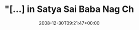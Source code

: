 ---
retweeted: false
source: <a href="http://twitter.com" rel="nofollow">Twitter Web Client</a>
entities:
  hashtags: []
  symbols: []
  user_mentions: []
  urls: []
display_text_range:
- '0'
- '135'
favorite_count: '0'
id_str: '1085624904'
truncated: false
retweet_count: '0'
id: '1085624904'
created_at: Tue Dec 30 09:21:47 +0000 2008
favorited: false
full_text: |-
  "[...] in Satya Sai Baba Nag Champa Agarbatti fand das Labor sogar nervengiftiges
  Moschus Ambrette" Dann doch lieber http://bit.ly/tSza
lang: de
tags:
- pesos:twitter
date: '2008-12-30T09:21:47+00:00'
src: https://twitter.com/bascht/status/1085624904
original_url: https://twitter.com/bascht/status/1085624904
type: twitter_tweet
text: |-
  "[...] in Satya Sai Baba Nag Champa Agarbatti fand das Labor sogar nervengiftiges
  Moschus Ambrette" Dann doch lieber http://bit.ly/tSza
title: "\"[...] in Satya Sai Baba Nag Ch"

---